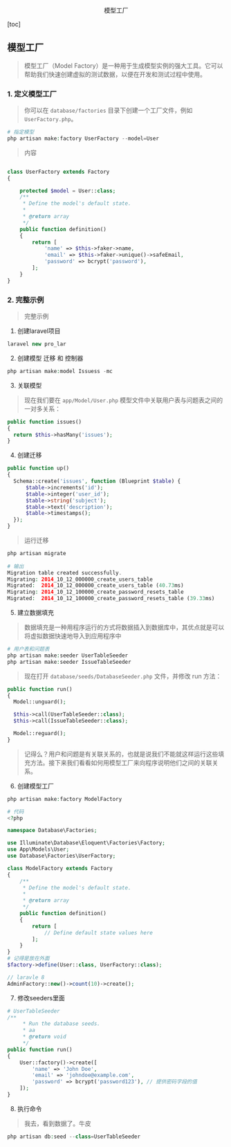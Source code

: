 <center>模型工厂</center>





[toc]







## 模型工厂

> 模型工厂（Model Factory）是一种用于生成模型实例的强大工具。它可以帮助我们快速创建虚拟的测试数据，以便在开发和测试过程中使用。







### 1. 定义模型工厂

> 你可以在 `database/factories` 目录下创建一个工厂文件，例如 `UserFactory.php`。

```php
# 指定模型
php artisan make:factory UserFactory --model=User
```

> 内容

```php

class UserFactory extends Factory
{

    protected $model = User::class;
    /**
     * Define the model's default state.
     *
     * @return array
     */
    public function definition()
    {
        return [
            'name' => $this->faker->name,
            'email' => $this->faker->unique()->safeEmail,
            'password' => bcrypt('password'),
        ];
    }
}
```







### 2. 完整示例

> 完整示例

1. 创建laravel项目

```php
laravel new pro_lar
```

2. 创建模型  迁移 和 控制器

```php
php artisan make:model Issuess -mc
```

3. 关联模型

>  现在我们要在 `app/Model/User.php` 模型文件中关联用户表与问题表之间的一对多关系：

```php
public function issues()
{
  return $this->hasMany('issues');
}
```

4. 创建迁移

```php
public function up()
{
  Schema::create('issues', function (Blueprint $table) {
      $table->increments('id');
      $table->integer('user_id');
      $table->string('subject');
      $table->text('description');
      $table->timestamps();
  });
}
```

> 运行迁移

```php
php artisan migrate
    
# 输出
Migration table created successfully.
Migrating: 2014_10_12_000000_create_users_table
Migrated:  2014_10_12_000000_create_users_table (40.73ms)
Migrating: 2014_10_12_100000_create_password_resets_table
Migrated:  2014_10_12_100000_create_password_resets_table (39.33ms)
```

5. 建立数据填充

> 数据填充是一种用程序运行的方式将数据插入到数据库中，其优点就是可以将虚拟数据快速地导入到应用程序中

```php
# 用户表和问题表
php artisan make:seeder UserTableSeeder
php artisan make:seeder IssueTableSeeder
```

> 现在打开 `database/seeds/DatabaseSeeder.php` 文件，并修改 run 方法：

```php
public function run()
{
  Model::unguard();

  $this->call(UserTableSeeder::class);
  $this->call(IssueTableSeeder::class);

  Model::reguard();
}

```

> 记得么？用户和问题是有关联关系的，也就是说我们不能就这样运行这些填充方法。接下来我们看看如何用模型工厂来向程序说明他们之间的关联关系。

6. 创建模型工厂

```php
php artisan make:factory ModelFactory

# 代码
<?php

namespace Database\Factories;

use Illuminate\Database\Eloquent\Factories\Factory;
use App\Models\User;
use Database\Factories\UserFactory;

class ModelFactory extends Factory
{
    /**
     * Define the model's default state.
     *
     * @return array
     */
    public function definition()
    {
        return [
            // Define default state values here
        ];
    }
}
# 记得是放在外面
$factory->define(User::class, UserFactory::class);

// laravle 8
AdminFactory::new()->count(10)->create();
```

7. 修改seeders里面

```php
# UserTableSeeder
/**
     * Run the database seeds.
     * aa
     * @return void
     */
public function run()
{
    User::factory()->create([
        'name' => 'John Doe',
        'email' => 'johndoe@example.com',
        'password' => bcrypt('password123'), // 提供密码字段的值
    ]);
}
```

8. 执行命令

> 我去，看到数据了。牛皮

```php
php artisan db:seed --class=UserTableSeeder
```

